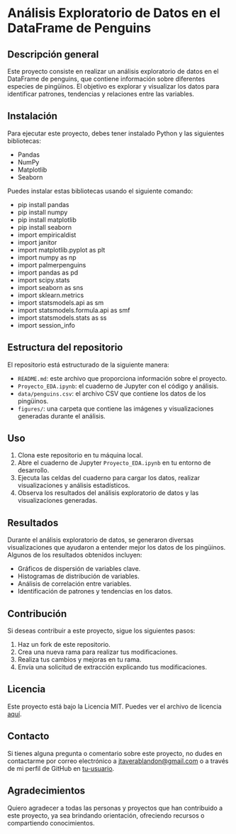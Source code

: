 # Análisis Exploratorio de Datos en el DataFrame de Penguins

## Descripción general
Este proyecto consiste en realizar un análisis exploratorio de datos en el DataFrame de penguins, que contiene información sobre diferentes especies de pingüinos. El objetivo es explorar y visualizar los datos para identificar patrones, tendencias y relaciones entre las variables.

## Instalación
Para ejecutar este proyecto, debes tener instalado Python y las siguientes bibliotecas:
- Pandas
- NumPy
- Matplotlib
- Seaborn

Puedes instalar estas bibliotecas usando el siguiente comando:
- pip install pandas
- pip install numpy
- pip install matplotlib
- pip install seaborn
- import empiricaldist
- import janitor
- import matplotlib.pyplot as plt
- import numpy as np
- import palmerpenguins
- import pandas as pd
- import scipy.stats
- import seaborn as sns
- import sklearn.metrics
- import statsmodels.api as sm
- import statsmodels.formula.api as smf
- import statsmodels.stats as ss
- import session_info



## Estructura del repositorio
El repositorio está estructurado de la siguiente manera:
- `README.md`: este archivo que proporciona información sobre el proyecto.
- `Proyecto_EDA.ipynb`: el cuaderno de Jupyter con el código y análisis.
- `data/penguins.csv`: el archivo CSV que contiene los datos de los pingüinos.
- `figures/`: una carpeta que contiene las imágenes y visualizaciones generadas durante el análisis.

## Uso
1. Clona este repositorio en tu máquina local.
2. Abre el cuaderno de Jupyter `Proyecto_EDA.ipynb` en tu entorno de desarrollo.
3. Ejecuta las celdas del cuaderno para cargar los datos, realizar visualizaciones y análisis estadísticos.
4. Observa los resultados del análisis exploratorio de datos y las visualizaciones generadas.

## Resultados
Durante el análisis exploratorio de datos, se generaron diversas visualizaciones que ayudaron a entender mejor los datos de los pingüinos. Algunos de los resultados obtenidos incluyen:
- Gráficos de dispersión de variables clave.
- Histogramas de distribución de variables.
- Análisis de correlación entre variables.
- Identificación de patrones y tendencias en los datos.

## Contribución
Si deseas contribuir a este proyecto, sigue los siguientes pasos:
1. Haz un fork de este repositorio.
2. Crea una nueva rama para realizar tus modificaciones.
3. Realiza tus cambios y mejoras en tu rama.
4. Envía una solicitud de extracción explicando tus modificaciones.

## Licencia
Este proyecto está bajo la Licencia MIT. Puedes ver el archivo de licencia [aquí](https://github.com/tu-usuario/tu-proyecto/blob/main/LICENSE).

## Contacto
Si tienes alguna pregunta o comentario sobre este proyecto, no dudes en contactarme por correo electrónico a [jtaverablandon@gmail.com](mailto:tu-email@example.com) o a través de mi perfil de GitHub en [tu-usuario](https://github.com/tu-usuario).

## Agradecimientos
Quiero agradecer a todas las personas y proyectos que han contribuido a este proyecto, ya sea brindando orientación, ofreciendo recursos o compartiendo conocimientos.

